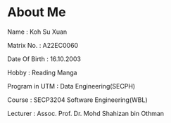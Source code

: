 
# About Me
Name : Koh Su Xuan

Matrix No. : A22EC0060

Date Of Birth : 16.10.2003

Hobby : Reading Manga


Program in UTM : Data Engineering(SECPH)

Course : SECP3204 Software Engineering(WBL)

Lecturer : Assoc. Prof. Dr. Mohd Shahizan bin Othman

